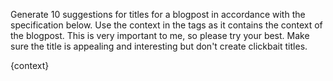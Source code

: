 Generate 10 suggestions for titles for a blogpost in accordance with the specification below. Use the context in the <context></context> tags as it contains the context of the blogpost. This is very important to me, so please try your best. Make sure the title is appealing and interesting but don't create clickbait titles.

<context>
{context}
</context>

